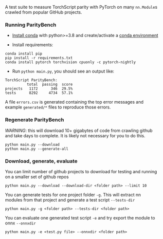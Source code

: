 A test suite to measure TorchScript parity with PyTorch on many `nn.Module`s
crawled from popular GitHub projects.


###  Running ParityBench

- [Install conda] with python>=3.8
and create/activate a [conda environment]

- Install requirements:
```
conda install pip
pip install -r requirements.txt
conda install pytorch torchvision cpuonly -c pytorch-nightly
```

- Run `python main.py`, you should see an output like:
```
TorchScript ParityBench:
          total  passing  score
projects   1172      346  29.5%
tests      8292     4734  57.1%
```
A file `errors.csv` is generated containing the top error messages and example
`generated/*` files to reproduce those errors.

[Install conda]: https://docs.conda.io/projects/conda/en/latest/user-guide/install/
[conda environment]: https://docs.conda.io/projects/conda/en/latest/user-guide/tasks/manage-environments.html


### Regenerate ParityBench

*WARNING*: this will download 10+ gigabytes of code from crawling github and
take days to complete.  It is likely not necessary for you to do this.
```
python main.py --download
python main.py --generate-all
```

### Download, generate, evaluate 
You can limit number of github projects to download for testing and running on a smaller set of github repos
```
python main.py --download --download-dir <folder path> --limit 10
```
You can generate tests for one project folder `-g`. This will extract nn modules from that project and generate a test script `--tests-dir`
```
python main.py -g <folder path> --tests-dir <folder path>
```
You can evaluate one generated test script `-e` and try export the module to onnx `--onnxdir` 
```
python main.py -e <test.py file> --onnxdir <folder path>
```



